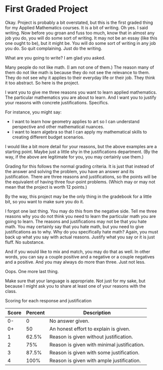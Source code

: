 # First Graded Project

Okay.  Project is probably a bit overstated, but this is the first graded thing for my Applied Mathematics courses.  It is a bit of writing.  Oh yes.  I said writing.  Now before you groan and fuss too much, know that in almost any job you do, you will do some sort of writing.  It may not be an essay (like this one ought to be), but it might be.  You will do some sort of writing in any job you do.  So quit complaining.  Just do the writing.

What are you going to write?  I am glad you asked.

Many people do not like math.  (I am not one of them.)  The reason many of them do not like math is because they do not see the relevance to them.  They do not see why it applies to their everyday life or their job.  They think it too abstract.  So here is the project.

I want you to give me three reasons you want to learn applied mathematics.  The particular mathematics you are about to learn.  And I want you to justify your reasons with concrete justifications.  Specifics.

For instance, you might say:

* I want to learn how geometry applies to art so I can understand perspective and other mathematical nuances.
* I want to learn algebra so that I can apply my mathematical skills to creating different budget scenarios.

I would like a bit more detail for your reasons, but the above examples are a starting point.  Maybe just a little shy in the justifications department.  (By the way, if the above are legitimate for you, you may certainly use them.)

Grading for this follows the normal grading criteria.  It is just that instead of the answer and solving the problem, you have an answer and its justification.  There are three reasons and justifications, so the points will be the equivalent of having three four-point problems.  (Which may or may not mean that the project is worth 12 points.)

By the way, this project may be the only thing in the gradebook for a little bit, so you want to make sure you do it.

I forgot one last thing.  You may do this from the negative side.  Tell me three reasons why you do not think you need to learn the particular math you are going to learn.  The reasons and justifications may not be that you hate math.  You may certainly say that you hate math, but you need to give justifications as to why.  Why do you specifically hate math?  Again, you must back up what you say with actual reasons.  Justify what you say or it is just fluff.  No substance.

And if you would like to mix and match, you may do that as well.  In other words, you can say a couple positive and a negative or a couple negatives and a positive.  And you may always do more than three.  Just not less.

Oops.  One more last thing.

Make sure that your language is appropriate.  Not just for my sake, but because I might ask you to share at least one of your reasons with the class.

Scoring for each response and justification

Score | Percent | Description
----- | ------- | -----------
0- | 0 | No answer given.
0+ | 50 | An honest effort to explain is given.
1 | 62.5% | Reason is given without justification.
2 | 75% | Reason is given with minimal justification.
3 | 87.5% | Reason is given with some justification.
4 | 100% | Reason is given with ample justification.
